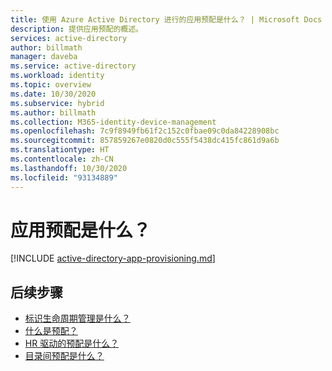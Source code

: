 ```yaml
---
title: 使用 Azure Active Directory 进行的应用预配是什么？ | Microsoft Docs
description: 提供应用预配的概述。
services: active-directory
author: billmath
manager: daveba
ms.service: active-directory
ms.workload: identity
ms.topic: overview
ms.date: 10/30/2020
ms.subservice: hybrid
ms.author: billmath
ms.collection: M365-identity-device-management
ms.openlocfilehash: 7c9f8949fb61f2c152c0fbae09c0da84228908bc
ms.sourcegitcommit: 857859267e0820d0c555f5438dc415fc861d9a6b
ms.translationtype: HT
ms.contentlocale: zh-CN
ms.lasthandoff: 10/30/2020
ms.locfileid: "93134889"
---
```

# <a name="what-is-app-provisioning"></a>应用预配是什么？

[!INCLUDE [active-directory-app-provisioning.md](../../../includes/active-directory-app-provisioning.md)]


## <a name="next-steps"></a>后续步骤 

- [标识生命周期管理是什么？](what-is-identity-lifecycle-management.md)
- [什么是预配？](what-is-provisioning.md)
- [HR 驱动的预配是什么？](what-is-hr-driven-provisioning.md)
- [目录间预配是什么？](what-is-inter-directory-provisioning.md)